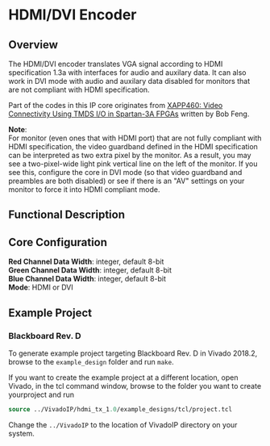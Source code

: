 # HDMI/DVI Encoder

## Overview

The HDMI/DVI encoder translates VGA signal according to HDMI specification 1.3a with interfaces for audio and auxilary data.
It can also work in DVI mode with audio and auxilary data disabled for monitors that are not compliant with HDMI specification.

Part of the codes in this IP core originates from [XAPP460: Video Connectivity Using TMDS I/O in Spartan-3A FPGAs] written by Bob Feng.

**Note**:  
For monitor (even ones that with HDMI port) that are not fully compliant with HDMI specification, the video guardband defined in the HDMI specification can be interpreted as two extra pixel by the monitor.
As a result, you may see a two-pixel-wide light pink vertical line on the left of the monitor.
If you see this, configure the core in DVI mode (so that video guardband and preambles are both disabled) or see if there is an "AV" settings on your monitor to force it into HDMI compliant mode.

## Functional Description


## Core Configuration

**Red Channel Data Width**: integer, default 8-bit  
**Green Channel Data Width**: integer, default 8-bit  
**Blue Channel Data Width**: integer, default 8-bit  
**Mode**: HDMI or DVI

## Example Project

### Blackboard Rev. D

To generate example project targeting Blackboard Rev. D in Vivado 2018.2, browse to the `example_design` folder and run `make`.

If you want to create the example project at a different location, open Vivado, in the tcl command window, browse to the folder you want to create yourproject and run

```tcl
source ../VivadoIP/hdmi_tx_1.0/example_designs/tcl/project.tcl
```

Change the `../VivadoIP` to the location of VivadoIP directory on your system.

[XAPP460: Video Connectivity Using TMDS I/O in Spartan-3A FPGAs]:https://www.xilinx.com/support/documentation/application_notes/xapp460.pdf
